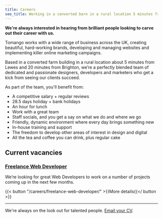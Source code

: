 ```yaml
---
title: Careers
seo_title: Working in a converted barn in a rural location 5 minutes from Lewes and 20 minutes from Brighton, find out what's so great about working for Tomango.
---
```


**We're always interested in hearing from brilliant people looking to carve out their career with us.**

Tomango works with a wide range of business across the UK, creating beautiful, hard-working brands, developing and managing websites and implementing killer online marketing campaigns.

Based in a converted farm building in a rural location about 5 minutes from Lewes and 20 minutes from Brighton, we’re a perfectly blended team of dedicated and passionate designers, developers and marketers who get a kick from seeing our clients succeed.

As part of the team, you'll benefit from:

- A competitive salary + regular reviews
- 28.5 days holiday + bank holidays
- An hour for lunch
- Work with a great team
- Staff socials, and you get a say on what we do and where we go
- Friendly, dynamic environment where every day brings something new
- In-house training and support
- The freedom to develop other areas of interest in design and digital
- All the tea and coffee you can drink, plus regular cake

## Current vacancies

### [Freelance Web Developer](/careers/freelance-web-developer/)

We’re looking for great Web Developers to work on a number of projects coming up in the next few months.

{{< button "/careers/freelance-web-developer/" >}}More details{{</ button >}}

---

We're always on the look out for talented people. [Email your CV](mailto:jobs@tomango.co.uk).